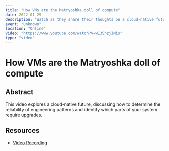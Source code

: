 ```yaml
---
title: "How VMs are the Matryoshka doll of compute"
date: 2022-01-29
description: "Watch as they share their thoughts on a cloud-native future, including how you can tell how reliable an engineering pattern is and knowing which parts of your system you should upgrade!"
event: "Unknown"
location: "Online"
video: "https://www.youtube.com/watch?v=w13ShzjJMis"
type: "video"
---
```


# How VMs are the Matryoshka doll of compute

## Abstract

This video explores a cloud-native future, discussing how to determine the reliability of engineering patterns and identify which parts of your system require upgrades.

## Resources

*   [Video Recording](https://www.youtube.com/watch?v=w13ShzjJMis)